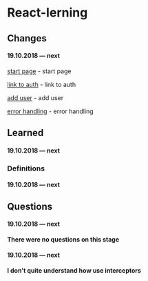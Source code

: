 # React-lerning

## Changes

#### 19.10.2018 — next

[start page](https://github.com/Mikele11/React-lerning/commit/4c572d450245145b0a92d28c85df6029e00011f5) - start page

[link to auth](https://github.com/Mikele11/React-lerning/commit/bc0d619e060e93b307fde6825ad4a42b109fcbfe) - link to auth

[add user](https://github.com/Mikele11/React-lerning/commit/2c907cb712b90c3c12452244d0d581021c89eeac) - add user

[error handling](https://github.com/Mikele11/React-lerning/commit/04ce2ed98db1f41c468157d3dcb658393f992561) - error handling

## Learned

#### 19.10.2018 — next


### Definitions

#### 19.10.2018 — next


## Questions

#### 19.10.2018 — next

**There were no questions on this stage**

#### 19.10.2018 — next

**I don't quite understand how use interceptors**


